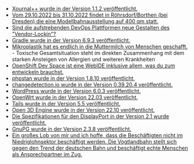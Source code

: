 * [Xournal++ wurde in der Version 1.1.2 veröffentlicht.](https://github.com/xournalpp/xournalpp/releases/tag/v1.1.2)
* [Vom 29.10.2022 bis 31.10.2022 findet in Röhrsdorf/Borthen (bei Dresden) die eine Modellbahnausstellung auf 400 qm statt.](https://www.mec-kreischa.de/)
* [Sind die aufstrebenden DevOps Plattformen neue Gestalten des "Vendor-Lockin"?](https://opensource.com/article/22/10/open-source-devops-tools)
* [Gradle wurde in der Version 6.9.3 veröffentlicht.](https://github.com/gradle/gradle/releases/tag/v6.9.3)
* [Mikroplastik hat es endlich in die Muttermilch von Menschen geschafft.](https://netzfrauen.org/2022/10/17/plastic-32/) - Toxische Gesamtsituation steht im direkten Zusammenhang mit dem starken Ansteigen von Allergien und weiteren Krankheiten
* [OpenShift Dev Space ist eine WebIDE inklusive allem, was du zum entwickeln brauchst.](https://www.opensourcerers.org/2022/10/17/develop-the-inner-loop-with-openshift-dev-spaces/)
* [phpstan wurde in der Version 1.8.10 veröffentlicht.](https://github.com/phpstan/phpstan/releases/tag/1.8.10)
* [changedetection.io wurde in der Version 0.39.20.4 veröffentlicht.](https://github.com/dgtlmoon/changedetection.io/releases/tag/0.39.20.4)
* [WordPress wurde in der Version 6.0.3 veröffentlicht.](https://wordpress.org/news/2022/10/wordpress-6-0-3-security-release/)
* [OpenWrt wurde in der Version 22.03 veröffentlicht.](https://openwrt.org/releases/22.03/start)
* [Tails wurde in der Version 5.5 veröffentlicht.](https://lwn.net/Articles/911494/)
* [Open 3D Engine wurde in der Version 22.10 veröffentlicht.](https://www.phoronix.com/news/O3DE-22.10-Released)
* [Die Spezifikationen für den DisplayPort in der Version 2.1 wurde veröffentlicht.](https://www.phoronix.com/news/DisplayPort-2.1)
* [GnuPG wurde in der Version 2.3.8 veröffentlicht.](https://lwn.net/Articles/911467/)
* [Ein großes Lob von mir und ich hoffe, dass die Beschäftigten nicht im Niedriglohnsektor beschäftigt werden. Die Vogtlandbahn stellt sich gegen den Trend der deutschen Bahn und beschäftigt echte Menschen als Ansprechpartner im Zug.](https://www.sachsen-fernsehen.de/vogtlandbahn-setzt-auf-persoenliche-ansprechpartner-1126324/)

